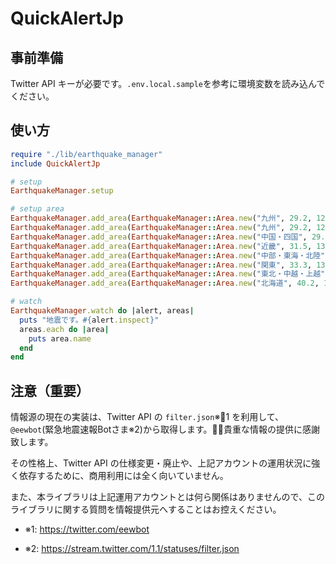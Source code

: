 # QuickAlertJp

事前準備
-----
Twitter API キーが必要です。`.env.local.sample`を参考に環境変数を読み込んでください。


使い方
-----
```ruby
require "./lib/earthquake_manager"
include QuickAlertJp

# setup
EarthquakeManager.setup

# setup area
EarthquakeManager.add_area(EarthquakeManager::Area.new("九州", 29.2, 128.1, 34.4, 132.3))
EarthquakeManager.add_area(EarthquakeManager::Area.new("九州", 29.2, 128.1, 34.4, 132.3))
EarthquakeManager.add_area(EarthquakeManager::Area.new("中国・四国", 29.5, 130.4, 35.4, 134.0))
EarthquakeManager.add_area(EarthquakeManager::Area.new("近畿", 31.5, 134.1, 35.5, 136.5))
EarthquakeManager.add_area(EarthquakeManager::Area.new("中部・東海・北陸", 33.2, 136.6, 37.5, 139.3))
EarthquakeManager.add_area(EarthquakeManager::Area.new("関東", 33.3, 138.4, 37.4, 143.4))
EarthquakeManager.add_area(EarthquakeManager::Area.new("東北・中越・上越", 37.4, 137.3, 41.1, 144.3))
EarthquakeManager.add_area(EarthquakeManager::Area.new("北海道", 40.2, 138.2, 45.4, 148.1))

# watch
EarthquakeManager.watch do |alert, areas|
  puts "地震です。#{alert.inspect}"
  areas.each do |area|
    puts area.name
  end
end
```

注意（重要）
---------

情報源の現在の実装は、Twitter API の `filter.json`※1 を利用して、`@eewbot`(緊急地震速報Botさま※2)から取得します。貴重な情報の提供に感謝致します。

その性格上、Twitter API の仕様変更・廃止や、上記アカウントの運用状況に強く依存するために、商用利用には全く向いていません。

また、本ライブラリは上記運用アカウントとは何ら関係はありませんので、このライブラリに関する質問を情報提供元へすることはお控えください。

- ※1: https://twitter.com/eewbot

- ※2: https://stream.twitter.com/1.1/statuses/filter.json
